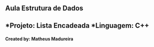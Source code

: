 <h2>Aula Estrutura de Dados<h2>
 
  *Projeto: Lista Encadeada
  *Linguagem: C++
  
<h4>Created by: Matheus Madureira<h4>
